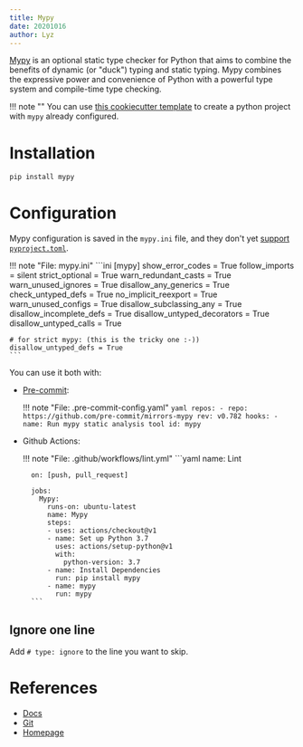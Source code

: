 ```yaml
---
title: Mypy
date: 20201016
author: Lyz
---
```


[Mypy](https://mypy.readthedocs.io/en/stable/) is an optional static type
checker for Python that aims to combine the benefits of dynamic (or "duck")
typing and static typing. Mypy combines the expressive power and convenience of
Python with a powerful type system and compile-time type checking.

!!! note ""
    You can use [this cookiecutter
    template](https://github.com/lyz-code/cookiecutter-python-project) to create
    a python project with `mypy` already configured.

# Installation

```bash
pip install mypy
```

# Configuration

Mypy configuration is saved in the `mypy.ini` file, and they don't yet [support
`pyproject.toml`](https://github.com/python/mypy/issues/5205).

!!! note "File: mypy.ini"
    ```ini
    [mypy]
    show_error_codes = True
    follow_imports = silent
    strict_optional = True
    warn_redundant_casts = True
    warn_unused_ignores = True
    disallow_any_generics = True
    check_untyped_defs = True
    no_implicit_reexport = True
    warn_unused_configs = True
    disallow_subclassing_any = True
    disallow_incomplete_defs = True
    disallow_untyped_decorators = True
    disallow_untyped_calls = True

    # for strict mypy: (this is the tricky one :-))
    disallow_untyped_defs = True
    ```

You can use it both with:

* [Pre-commit](ci.md#configuring-pre-commit):

    !!! note "File: .pre-commit-config.yaml"
        ```yaml
        repos:
        - repo: https://github.com/pre-commit/mirrors-mypy
          rev: v0.782
          hooks:
          - name: Run mypy static analysis tool
            id: mypy
        ```

* Github Actions:

    !!! note "File: .github/workflows/lint.yml"
        ```yaml
        name: Lint

        on: [push, pull_request]

        jobs:
          Mypy:
            runs-on: ubuntu-latest
            name: Mypy
            steps:
            - uses: actions/checkout@v1
            - name: Set up Python 3.7
              uses: actions/setup-python@v1
              with:
                python-version: 3.7
            - name: Install Dependencies
              run: pip install mypy
            - name: mypy
              run: mypy
        ```
## Ignore one line

Add `# type: ignore` to the line you want to skip.

# References

* [Docs](https://mypy.readthedocs.io/en/stable/)
* [Git](https://github.com/python/mypy)
* [Homepage](http://mypy-lang.org/)
